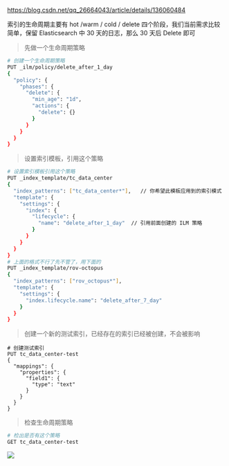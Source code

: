 https://blog.csdn.net/qq_26664043/article/details/136060484


索引的生命周期主要有 hot /warm / cold / delete 四个阶段，我们当前需求比较简单，保留 Elasticsearch 中 30 天的日志，那么 30 天后 Delete 即可

> 先做一个生命周期策略

```bash
# 创建一个生命周期策略
PUT _ilm/policy/delete_after_1_day
{
  "policy": {
    "phases": {
      "delete": {
        "min_age": "1d",
        "actions": {
          "delete": {}
        }
      }
    }
  }
}
```

> 设置索引模板，引用这个策略


```bash
# 设置索引模板引用这个策略
PUT _index_template/tc_data_center
{
  "index_patterns": ["tc_data_center*"],   // 你希望此模板应用到的索引模式
  "template": {
    "settings": {
      "index": {
        "lifecycle": {
          "name": "delete_after_1_day"  // 引用前面创建的 ILM 策略
        }
      }
    }
  }
}
# 上面的格式不行了先不管了，用下面的
PUT _index_template/rov-octopus
{
  "index_patterns": ["rov_octopus*"],    
  "template": {  
    "settings": {
      "index.lifecycle.name": "delete_after_7_day"  
    }
  }
}

```

> 创建一个新的测试索引，已经存在的索引已经被创建，不会被影响

```
# 创建测试索引
PUT tc_data_center-test
{
  "mappings": {
    "properties": {
      "field1": {
        "type": "text"
      }
    }
  }
}
```

> 检查生命周期策略

```bash
# 检出是否有这个策略
GET tc_data_center-test
```

![](assets/配置索引生命周期/配置索引生命周期_image_1.png)



